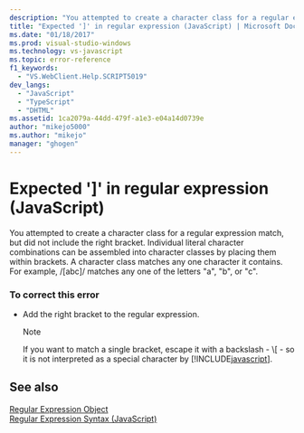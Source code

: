 ```yaml
---
description: "You attempted to create a character class for a regular expression match, but did not include the right bracket."
title: "Expected ']' in regular expression (JavaScript) | Microsoft Docs"
ms.date: "01/18/2017"
ms.prod: visual-studio-windows
ms.technology: vs-javascript
ms.topic: error-reference
f1_keywords: 
  - "VS.WebClient.Help.SCRIPT5019"
dev_langs: 
  - "JavaScript"
  - "TypeScript"
  - "DHTML"
ms.assetid: 1ca2079a-44dd-479f-a1e3-e04a14d0739e
author: "mikejo5000"
ms.author: "mikejo"
manager: "ghogen"
---
```

# Expected ']' in regular expression (JavaScript)
You attempted to create a character class for a regular expression match, but did not include the right bracket. Individual literal character combinations can be assembled into character classes by placing them within brackets. A character class matches any one character it contains. For example, /[abc]/ matches any one of the letters "a", "b", or "c".  
  
### To correct this error  
  
- Add the right bracket to the regular expression.  
  
    > [!NOTE]
    > If you want to match a single bracket, escape it with a backslash - \\[ - so it is not interpreted as a special character by [!INCLUDE[javascript](../../javascript/includes/javascript-md.md)].  
  
## See also  
 [Regular Expression Object](https://developer.mozilla.org/docs/Web/JavaScript/Reference/Global_Objects/RegExp)   
 [Regular Expression Syntax (JavaScript)](/previous-versions/1400241x(v=vs.100))
